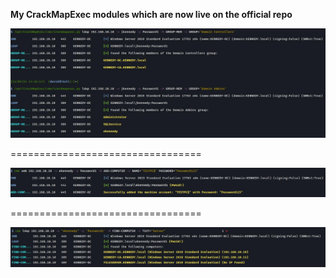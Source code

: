 **My CrackMapExec modules which are now live on the official repo**

<img src="https://github.com/Cyb3rC3lt/CrackMapExec-Modules/blob/main/images/DCDA.jpg" width="600"/>

=================================

<img src="https://github.com/Cyb3rC3lt/CrackMapExec-Modules/blob/main/images/ADD-MACHINE.jpg" width="600"/>

=================================

<img src="https://github.com/Cyb3rC3lt/CrackMapExec-Modules/blob/main/images/FIND-SERVER.jpg" width="600"/>

